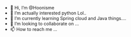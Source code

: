 - 👋 Hi, I’m @Hoonisme
- 👀 I’m actually interested python Lol..
- 🌱 I’m currently learning Spring cloud and Java things....
- 💞️ I’m looking to collaborate on ...
- 📫 How to reach me ...

<!---
Hoonisme/Hoonisme is a ✨ special ✨ repository because its `README.md` (this file) appears on your GitHub profile.
You can click the Preview link to take a look at your changes.
--->
